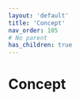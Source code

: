 ```yaml
---
layout: 'default'
title: 'Concept'
nav_order: 105
# No parent
has_children: true
---
```


# Concept
